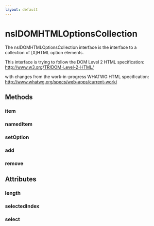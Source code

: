 ```yaml
---
layout: default
---
```


# nsIDOMHTMLOptionsCollection #
  
The nsIDOMHTMLOptionsCollection interface is the interface to a  
collection of [X]HTML option elements.  
  
This interface is trying to follow the DOM Level 2 HTML specification:  
http://www.w3.org/TR/DOM-Level-2-HTML/  
  
with changes from the work-in-progress WHATWG HTML specification:  
http://www.whatwg.org/specs/web-apps/current-work/  
  

## Methods ##

### item ###

### namedItem ###

### setOption ###

### add ###

### remove ###

## Attributes ##

### length ###

### selectedIndex ###

### select ###
